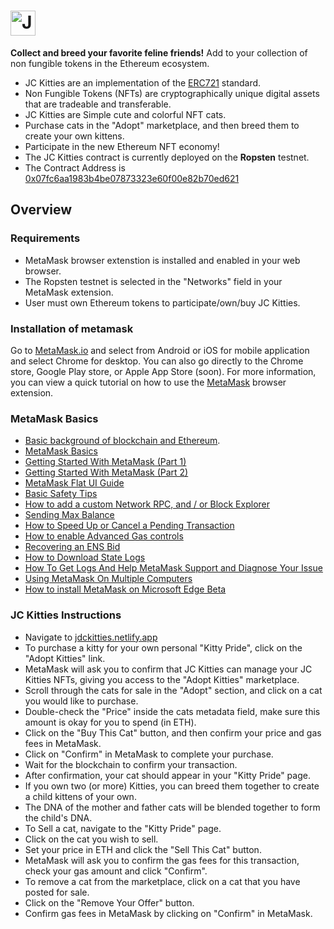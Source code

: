 # <img src="https://i.imgur.com/xKkKP8S.png" alt="JC Kitties" height="40px">

**Collect and breed your favorite feline friends!**  Add to your collection of non fungible tokens in the Ethereum ecosystem.

* JC Kitties are an implementation of the [ERC721](https://docs.openzeppelin.com/contracts/erc721) standard.
* Non Fungible Tokens (NFTs) are cryptographically unique digital assets that are tradeable and transferable. 
* JC Kitties are Simple cute and colorful NFT cats.
* Purchase cats in the "Adopt" marketplace, and then breed them to create your own kittens.
* Participate in the new Ethereum NFT economy!
* The JC Kitties contract is currently deployed on the **Ropsten** testnet.
* The Contract Address is [0x07fc6aa1983b4be07873323e60f00e82b70ed621](https://ropsten.etherscan.io/address/0x07fc6aa1983b4be07873323e60f00e82b70ed621)

## Overview

### Requirements

* MetaMask browser extenstion is installed and enabled in your web browser.
* The Ropsten testnet is selected in the "Networks" field in your MetaMask extension.
* User must own Ethereum tokens to participate/own/buy JC Kitties.

### Installation of metamask

Go to [MetaMask.io](http://metamask.io/) and select from Android or iOS for mobile application and select Chrome for desktop. You can also go directly to the Chrome store, Google Play store, or Apple App Store (soon).  For more information, you can view a quick tutorial on how to use the [MetaMask](https://youtu.be/yWfZnjkhhhg) browser extension. 

### MetaMask Basics

* [Basic background of blockchain and Ethereum](https://metamask.zendesk.com/hc/en-us/articles/360015489611-Basic-background-of-blockchain-and-Ethereum).
* [MetaMask Basics](https://metamask.zendesk.com/hc/en-us/articles/360015489211-MetaMask-Basics)
* [Getting Started With MetaMask (Part 1)](https://metamask.zendesk.com/hc/en-us/articles/360015489531-Getting-Started-With-MetaMask-Part-1-)
* [Getting Started With MetaMask (Part 2)](https://metamask.zendesk.com/hc/en-us/articles/360015489391-Getting-Started-With-MetaMask-Part-2-)
* [MetaMask Flat UI Guide](https://metamask.zendesk.com/hc/en-us/articles/360015289892-MetaMask-Flat-UI-Guide)
* [Basic Safety Tips](https://metamask.zendesk.com/hc/en-us/articles/360015489591-Basic-Safety-Tips)
* [How to add a custom Network RPC, and / or Block Explorer](https://metamask.zendesk.com/hc/en-us/articles/360043227612-How-to-add-a-custom-Network-RPC-and-or-Block-Explorer)
* [Sending Max Balance](https://metamask.zendesk.com/hc/en-us/articles/360015289912-Sending-Max-Balance)
* [How to Speed Up or Cancel a Pending Transaction](https://metamask.zendesk.com/hc/en-us/articles/360015489251-How-to-Speed-Up-or-Cancel-a-Pending-Transaction)
* [How to enable Advanced Gas controls](https://metamask.zendesk.com/hc/en-us/articles/360022895972-How-to-enable-Advanced-Gas-controls)
* [Recovering an ENS Bid](https://metamask.zendesk.com/hc/en-us/articles/360015290052-Recovering-an-ENS-Bid)
* [How to Download State Logs](https://metamask.zendesk.com/hc/en-us/articles/360015289832-How-to-Download-State-Logs-)
* [How To Get Logs And Help MetaMask Support and Diagnose Your Issue](https://metamask.zendesk.com/hc/en-us/articles/360015290092-How-To-Get-Logs-And-Help-MetaMask-Support-and-Diagnose-Your-Issue)
* [Using MetaMask On Multiple Computers](https://metamask.zendesk.com/hc/en-us/articles/360015289772-Using-MetaMask-On-Multiple-Computers)
* [How to install MetaMask on Microsoft Edge Beta](https://metamask.zendesk.com/hc/en-us/articles/360032523912-How-to-install-MetaMask-on-Microsoft-Edge-Beta)

### JC Kitties Instructions

* Navigate to [jdckitties.netlify.app](https://jdckitties.netlify.app/)
* To purchase a kitty for your own personal "Kitty Pride", click on the "Adopt Kitties" link.
* MetaMask will ask you to confirm that JC Kitties can manage your JC Kitties NFTs, giving you access to the "Adopt Kitties" marketplace.
* Scroll through the cats for sale in the "Adopt" section, and click on a cat you would like to purchase.
* Double-check the "Price" inside the cats metadata field, make sure this amount is okay for you to spend (in ETH).
* Click on the "Buy This Cat" button, and then confirm your price and gas fees in MetaMask.
* Click on "Confirm" in MetaMask to complete your purchase.
* Wait for the blockchain to confirm your transaction. 
* After confirmation, your cat should appear in your "Kitty Pride" page.
* If you own two (or more) Kitties, you can breed them together to create a child kittens of your own.
* The DNA of the mother and father cats will be blended together to form the child's DNA.
* To Sell a cat, navigate to the "Kitty Pride" page.
* Click on the cat you wish to sell.
* Set your price in ETH and click the "Sell This Cat" button.
* MetaMask will ask you to confirm the gas fees for this transaction, check your gas amount and click "Confirm".
* To remove a cat from the marketplace, click on a cat that you have posted for sale.
* Click on the "Remove Your Offer" button. 
* Confirm gas fees in MetaMask by clicking on "Confirm" in MetaMask.